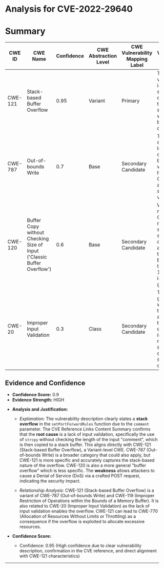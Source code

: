 # Analysis for CVE-2022-29640

# Summary
| CWE ID | CWE Name | Confidence | CWE Abstraction Level | CWE Vulnerability Mapping Label | CWE-Vulnerability Mapping Notes |
|---|---|---|---|---|---|
| CWE-121 | Stack-based Buffer Overflow | 0.95 | Variant | Primary | The vulnerability is a classic stack buffer overflow due to the use of strcpy without bounds checking. |
| CWE-787 | Out-of-bounds Write | 0.7 | Base | Secondary Candidate | The stack overflow leads to an out-of-bounds write, however, CWE-121 is a more specific variant. |
| CWE-120 | Buffer Copy without Checking Size of Input ('Classic Buffer Overflow') | 0.6 | Base | Secondary Candidate | While related, CWE-121 is more specific to stack-based overflows and therefore a better fit than CWE-120, which is more general. |
| CWE-20 | Improper Input Validation | 0.3 | Class | Secondary Candidate | This is a general weakness that could apply, but the description indicates a more specific cause of a stack buffer overflow. |

## Evidence and Confidence

*   **Confidence Score:** 0.9
*   **Evidence Strength:** HIGH

- **Analysis and Justification:**  
  - *Explanation:* The vulnerability description clearly states a **stack overflow** in the `setPortForwardRules` function due to the `comment` parameter. The CVE Reference Links Content Summary confirms that the **root cause** is a lack of input validation, specifically the use of `strcpy` without checking the length of the input "comment", which is then copied to a stack buffer. This aligns directly with CWE-121 (Stack-based Buffer Overflow), a Variant-level CWE. CWE-787 (Out-of-bounds Write) is a broader category that could also apply, but CWE-121 is more specific and accurately captures the stack-based nature of the overflow. CWE-120 is also a more general "buffer overflow" which is less specific. The **weakness** allows attackers to cause a Denial of Service (DoS) via a crafted POST request, indicating the security impact.
  
  - *Relationship Analysis:* CWE-121 (Stack-based Buffer Overflow) is a variant of CWE-787 (Out-of-bounds Write) and CWE-119 (Improper Restriction of Operations within the Bounds of a Memory Buffer). It is also related to CWE-20 (Improper Input Validation) as the lack of input validation enables the overflow. CWE-121 can lead to CWE-770 (Allocation of Resources Without Limits or Throttling) as a consequence if the overflow is exploited to allocate excessive resources.

- **Confidence Score:**  
  - Confidence: 0.95 (High confidence due to clear vulnerability description, confirmation in the CVE reference, and direct alignment with CWE-121 characteristics)

---
